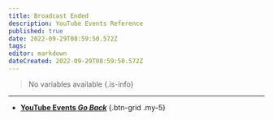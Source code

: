 ```yaml
---
title: Broadcast Ended
description: YouTube Events Reference
published: true
date: 2022-09-29T08:59:50.572Z
tags: 
editor: markdown
dateCreated: 2022-09-29T08:59:50.572Z
---
```


> No variables available
{.is-info}

---

- [<i class="mdi mdi-chevron-left"></i>**YouTube Events *Go Back***](/en/Platforms/YouTube/Events)
{.btn-grid .my-5}